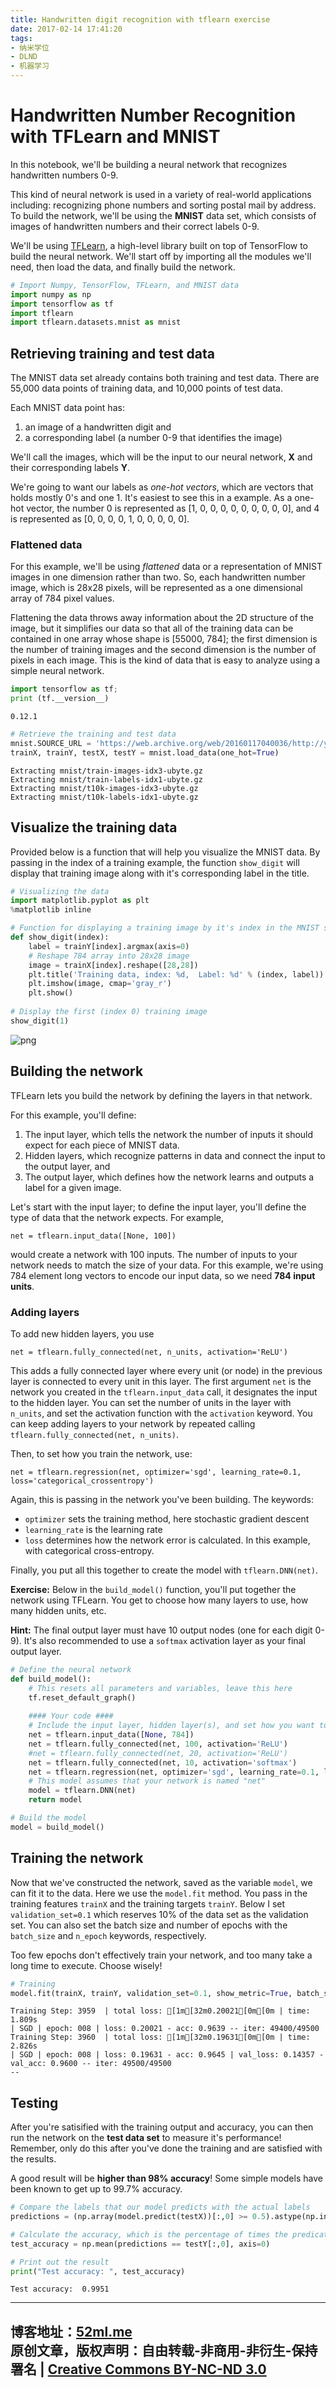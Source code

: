 ```yaml
---
title: Handwritten digit recognition with tflearn exercise
date: 2017-02-14 17:41:20
tags:
- 纳米学位 
- DLND
- 机器学习
---
```



# Handwritten Number Recognition with TFLearn and MNIST

In this notebook, we'll be building a neural network that recognizes handwritten numbers 0-9. 

This kind of neural network is used in a variety of real-world applications including: recognizing phone numbers and sorting postal mail by address. To build the network, we'll be using the **MNIST** data set, which consists of images of handwritten numbers and their correct labels 0-9.

We'll be using [TFLearn](http://tflearn.org/), a high-level library built on top of TensorFlow to build the neural network. We'll start off by importing all the modules we'll need, then load the data, and finally build the network.
<!---more--->

```python
# Import Numpy, TensorFlow, TFLearn, and MNIST data
import numpy as np
import tensorflow as tf
import tflearn
import tflearn.datasets.mnist as mnist
```

## Retrieving training and test data

The MNIST data set already contains both training and test data. There are 55,000 data points of training data, and 10,000 points of test data.

Each MNIST data point has:
1. an image of a handwritten digit and 
2. a corresponding label (a number 0-9 that identifies the image)

We'll call the images, which will be the input to our neural network, **X** and their corresponding labels **Y**.

We're going to want our labels as *one-hot vectors*, which are vectors that holds mostly 0's and one 1. It's easiest to see this in a example. As a one-hot vector, the number 0 is represented as [1, 0, 0, 0, 0, 0, 0, 0, 0, 0], and 4 is represented as [0, 0, 0, 0, 1, 0, 0, 0, 0, 0].

### Flattened data

For this example, we'll be using *flattened* data or a representation of MNIST images in one dimension rather than two. So, each handwritten number image, which is 28x28 pixels, will be represented as a one dimensional array of 784 pixel values. 

Flattening the data throws away information about the 2D structure of the image, but it simplifies our data so that all of the training data can be contained in one array whose shape is [55000, 784]; the first dimension is the number of training images and the second dimension is the number of pixels in each image. This is the kind of data that is easy to analyze using a simple neural network.


```python
import tensorflow as tf;
print (tf.__version__)

```

    0.12.1



```python
# Retrieve the training and test data
mnist.SOURCE_URL = 'https://web.archive.org/web/20160117040036/http://yann.lecun.com/exdb/mnist/'
trainX, trainY, testX, testY = mnist.load_data(one_hot=True)
```

    Extracting mnist/train-images-idx3-ubyte.gz
    Extracting mnist/train-labels-idx1-ubyte.gz
    Extracting mnist/t10k-images-idx3-ubyte.gz
    Extracting mnist/t10k-labels-idx1-ubyte.gz


## Visualize the training data

Provided below is a function that will help you visualize the MNIST data. By passing in the index of a training example, the function `show_digit` will display that training image along with it's corresponding label in the title.


```python
# Visualizing the data
import matplotlib.pyplot as plt
%matplotlib inline

# Function for displaying a training image by it's index in the MNIST set
def show_digit(index):
    label = trainY[index].argmax(axis=0)
    # Reshape 784 array into 28x28 image
    image = trainX[index].reshape([28,28])
    plt.title('Training data, index: %d,  Label: %d' % (index, label))
    plt.imshow(image, cmap='gray_r')
    plt.show()
    
# Display the first (index 0) training image
show_digit(1)
```


![png](/assets/img/handwritten_digits_recognition/output_6_0.png)


## Building the network

TFLearn lets you build the network by defining the layers in that network. 

For this example, you'll define:

1. The input layer, which tells the network the number of inputs it should expect for each piece of MNIST data. 
2. Hidden layers, which recognize patterns in data and connect the input to the output layer, and
3. The output layer, which defines how the network learns and outputs a label for a given image.

Let's start with the input layer; to define the input layer, you'll define the type of data that the network expects. For example,

```
net = tflearn.input_data([None, 100])
```

would create a network with 100 inputs. The number of inputs to your network needs to match the size of your data. For this example, we're using 784 element long vectors to encode our input data, so we need **784 input units**.


### Adding layers

To add new hidden layers, you use 

```
net = tflearn.fully_connected(net, n_units, activation='ReLU')
```

This adds a fully connected layer where every unit (or node) in the previous layer is connected to every unit in this layer. The first argument `net` is the network you created in the `tflearn.input_data` call, it designates the input to the hidden layer. You can set the number of units in the layer with `n_units`, and set the activation function with the `activation` keyword. You can keep adding layers to your network by repeated calling `tflearn.fully_connected(net, n_units)`. 

Then, to set how you train the network, use:

```
net = tflearn.regression(net, optimizer='sgd', learning_rate=0.1, loss='categorical_crossentropy')
```

Again, this is passing in the network you've been building. The keywords: 

* `optimizer` sets the training method, here stochastic gradient descent
* `learning_rate` is the learning rate
* `loss` determines how the network error is calculated. In this example, with categorical cross-entropy.

Finally, you put all this together to create the model with `tflearn.DNN(net)`.

**Exercise:** Below in the `build_model()` function, you'll put together the network using TFLearn. You get to choose how many layers to use, how many hidden units, etc.

**Hint:** The final output layer must have 10 output nodes (one for each digit 0-9). It's also recommended to use a `softmax` activation layer as your final output layer. 


```python
# Define the neural network
def build_model():
    # This resets all parameters and variables, leave this here
    tf.reset_default_graph()
    
    #### Your code ####
    # Include the input layer, hidden layer(s), and set how you want to train the model
    net = tflearn.input_data([None, 784])
    net = tflearn.fully_connected(net, 100, activation='ReLU')
    #net = tflearn.fully_connected(net, 20, activation='ReLU')
    net = tflearn.fully_connected(net, 10, activation='softmax') 
    net = tflearn.regression(net, optimizer='sgd', learning_rate=0.1, loss='categorical_crossentropy')
    # This model assumes that your network is named "net"    
    model = tflearn.DNN(net)
    return model
```


```python
# Build the model
model = build_model()
```

## Training the network

Now that we've constructed the network, saved as the variable `model`, we can fit it to the data. Here we use the `model.fit` method. You pass in the training features `trainX` and the training targets `trainY`. Below I set `validation_set=0.1` which reserves 10% of the data set as the validation set. You can also set the batch size and number of epochs with the `batch_size` and `n_epoch` keywords, respectively. 

Too few epochs don't effectively train your network, and too many take a long time to execute. Choose wisely!


```python
# Training
model.fit(trainX, trainY, validation_set=0.1, show_metric=True, batch_size=100, n_epoch=8)
```

    Training Step: 3959  | total loss: [1m[32m0.20021[0m[0m | time: 1.809s
    | SGD | epoch: 008 | loss: 0.20021 - acc: 0.9639 -- iter: 49400/49500
    Training Step: 3960  | total loss: [1m[32m0.19631[0m[0m | time: 2.826s
    | SGD | epoch: 008 | loss: 0.19631 - acc: 0.9645 | val_loss: 0.14357 - val_acc: 0.9600 -- iter: 49500/49500
    --


## Testing
After you're satisified with the training output and accuracy, you can then run the network on the **test data set** to measure it's performance! Remember, only do this after you've done the training and are satisfied with the results.

A good result will be **higher than 98% accuracy**! Some simple models have been known to get up to 99.7% accuracy.


```python
# Compare the labels that our model predicts with the actual labels
predictions = (np.array(model.predict(testX))[:,0] >= 0.5).astype(np.int_)

# Calculate the accuracy, which is the percentage of times the predicated labels matched the actual labels
test_accuracy = np.mean(predictions == testY[:,0], axis=0)

# Print out the result
print("Test accuracy: ", test_accuracy)
```

    Test accuracy:  0.9951




---
博客地址：[52ml.me](http://www.52ml.me)<br>
原创文章，版权声明：自由转载-非商用-非衍生-保持署名 | [Creative Commons BY-NC-ND 3.0](http://creativecommons.org/licenses/by-nc-nd/3.0/deed.zh)
<br>
---

